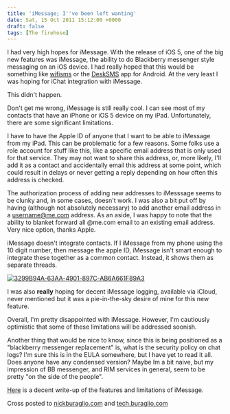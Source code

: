 ```yaml
---
title: 'iMessage; I''ve been left wanting'
date: Sat, 15 Oct 2011 15:12:00 +0000
draft: false
tags: [The firehose]
---
```


I had very high hopes for iMessage. With the release of iOS 5, one of the big new features was iMessage, the ability to do Blackberry messenger style messaging on an iOS device. I had really hoped that this would be something like [wifisms](https://github.com/treason/WifiSMS) or the [DeskSMS](http://lifehacker.com/5827451/desksms-is-the-best-phone+to+desktop-sms-solution-weve-seen-yet) app for Android. At the very least I was hoping for iChat integration with iMessage.

  

This didn't happen.

  

Don't get me wrong, iMessage is still really cool. I can see most of my contacts that have an iPhone or iOS 5 device on my iPad. Unfortunately, there are some significant limitations.

  

I have to have the Apple ID of anyone that I want to be able to iMessage from my iPad. This can be problematic for a few reasons. Some folks use a role account for stuff like this, like a specific email address that is only used for that service. They may not want to share this address, or, more likely, I'll add it as a contact and accidentally email this address at some point, which could result in delays or never getting a reply depending on how often this address is checked.

  

The authorization process of adding new addresses to iMesssage seems to be clunky and, in some cases, doesn't work. I was also a bit put off by having (although not absolutely necessary) to add another email address in a username@me.com address. As an aside, I was happy to note that the ability to blanket forward all @me.com email to an existing email address. Very nice option, thanks Apple.

  

iMessage doesn't integrate contacts. If I iMessage from my phone using the 10 digit number, then message the apple ID, iMessage isn't smart enough to integrate these together as a common contact. Instead, it shows them as separate threads.

  

[![3299B94A-63AA-4901-897C-AB6A661F89A3](http://farm7.static.flickr.com/6211/6246727996_9c2bc88cd1.jpg)](http://www.flickr.com/photos/buraglio/6246727996/ "3299B94A-63AA-4901-897C-AB6A661F89A3 by buraglio, on Flickr")

  

I was also **really** hoping for decent iMessage logging, available via iCloud, never mentioned but it was a pie-in-the-sky desire of mine for this new feature.

  

Overall, I'm pretty disappointed with iMessage. However, I'm cautiously optimistic that some of these limitations will be addressed soonish.

  

Another thing that would be nice to know, since this is being positioned as a "blackberry messenger replacement" is, what is the security policy on chat logs? I'm sure this is in the EULA somewhere, but I have yet to read it all. Does anyone have any condensed version? Maybe Im a bit naive, but my impression of BB messenger, and RIM services in general, seem to be pretty "on the side of the people".

  

[Here](http://gigaom.com/apple/ios-5-imessage/) is a decent write-up of the features and limitations of iMessage.

  

  

Cross posted to [nickburaglio.com](http://www.nickburaglio.com/) and [tech.buraglio.com](http://tech.buraglio.com/)